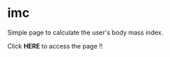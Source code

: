 # imc
Simple page to calculate the user's body mass index.

Click <b href="https://imc-page.netlify.app/">HERE</b> to access the page !!
